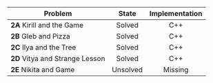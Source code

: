 | Problem        | State           | Implementation  |
| ------------- |:---------------:| :--------------:|
| **2A** Kirill and the Game | Solved          | C++            |
| **2B** Gleb and Pizza | Solved          | C++            |
| **2C** Ilya and the Tree | Solved          |C++            |
| **2D** Vitya and Strange Lesson | Solved          | C++            |
| **2E** Nikita and Game | Unsolved          | Missing |            
